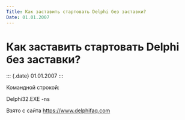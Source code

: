```yaml
---
Title: Как заставить стартовать Delphi без заставки?
Date: 01.01.2007
---
```



Как заставить стартовать Delphi без заставки?
=============================================

::: {.date}
01.01.2007
:::

Командной строкой:

Delphi32.EXE -ns

Взято с сайта <https://www.delphifaq.com>
